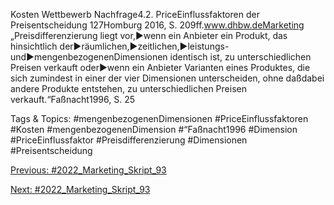 Kosten
Wettbewerb
Nachfrage4.2. PriceEinflussfaktoren der Preisentscheidung
127Homburg 2016, S. 209ff.www.dhbw.deMarketing
„Preisdifferenzierung liegt vor,►wenn ein Anbieter ein Produkt, das hinsichtlich der►räumlichen,►zeitlichen,►leistungs-und►mengenbezogenenDimensionen identisch ist, zu unterschiedlichen Preisen verkauft oder►wenn ein Anbieter Varianten eines Produktes, die sich zumindest in einer der vier Dimensionen unterscheiden, ohne daßdabei andere Produkte entstehen, zu unterschiedlichen Preisen verkauft.“Faßnacht1996, S. 25

   Tags & Topics:
   #mengenbezogenenDimensionen
   #PriceEinflussfaktoren
   #Kosten
   #mengenbezogenenDimension
   #“Faßnacht1996
   #Dimension
   #PriceEinflussfaktor
   #Preisdifferenzierung
   #Dimensionen
   #Preisentscheidung

[Previous: #2022_Marketing_Skript_93](2022_Marketing_Skript_93.md)

[Next: #2022_Marketing_Skript_93](2022_Marketing_Skript_93.md)